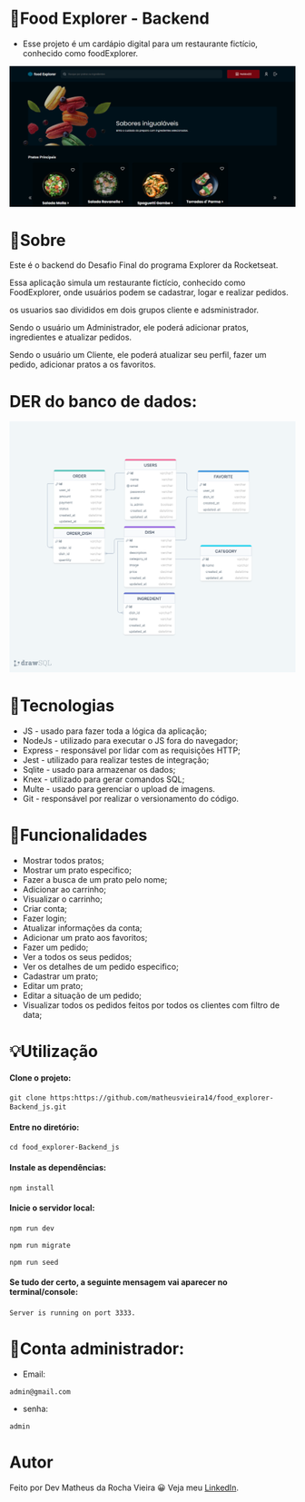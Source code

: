 # 🍔Food Explorer - Backend

* Esse projeto é um cardápio digital para um restaurante fictício, conhecido como foodExplorer.

![Capa do Projeto](src/assets/Capa.png)

# 💬Sobre

Este é o backend do Desafio Final do programa Explorer da Rocketseat.

Essa aplicação simula um restaurante fictício, conhecido como FoodExplorer, onde usuários podem se cadastrar, logar e realizar pedidos.

os usuarios sao divididos em dois grupos cliente e adsministrador.

Sendo o usuário um Administrador, ele poderá adicionar pratos, ingredientes e atualizar pedidos.

Sendo o usuário um Cliente, ele poderá atualizar seu perfil, fazer um pedido, adicionar pratos a os favoritos.

# DER do banco de dados:

![Estrutura do banco de dados do Projeto](src/assets/foodExplorer.png)

# 📝Tecnologias

* JS - usado para fazer toda a lógica da aplicação;
* NodeJs - utilizado para executar o JS fora do navegador;
* Express - responsável por lidar com as requisições HTTP;
* Jest - utilizado para realizar testes de integração;
* Sqlite - usado para armazenar os dados;
* Knex - utilizado para gerar comandos SQL;
* Multe - usado para gerenciar o upload de imagens.
* Git - responsável por realizar o versionamento do código.

# 🔨Funcionalidades

* Mostrar todos pratos;
* Mostrar um prato especifico;
* Fazer a busca de um prato pelo nome;
* Adicionar ao carrinho;
* Visualizar o carrinho;
* Criar conta;
* Fazer login;
* Atualizar informações da conta;
* Adicionar um prato aos favoritos;
* Fazer um pedido;
* Ver a todos os seus pedidos;
* Ver os detalhes de um pedido especifico;
* Cadastrar um prato;
* Editar um prato;
* Editar a situação de um pedido;
* Visualizar todos os pedidos feitos por todos os clientes com filtro de data;

# 💡Utilização

#### Clone o projeto:
```` 
git clone https:https://github.com/matheusvieira14/food_explorer-Backend_js.git 
````

#### Entre no diretório:
```` 
cd food_explorer-Backend_js 
````

#### Instale as dependências:
```` 
npm install 
````

#### Inicie o servidor local:
````
npm run dev 
````
````
npm run migrate
````
````
npm run seed 
````
#### Se tudo der certo, a seguinte mensagem vai aparecer no terminal/console:
``` Server is running on port 3333. ```

# 🔑Conta administrador:
* Email: 
````
admin@gmail.com
````
* senha: 
````
admin
````

# Autor
Feito por Dev Matheus da Rocha Vieira 😀 Veja meu [LinkedIn](https://www.linkedin.com/in/matheus-vieira-001b46248/{:target="_blank"}).
